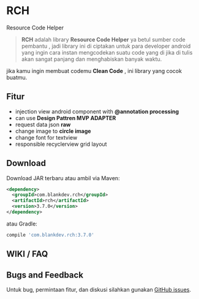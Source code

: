 # RCH
Resource Code Helper

> **RCH** adalah library **Resource Code Helper** ya betul sumber code pembantu , jadi library ini di ciptakan untuk para developer android yang ingin cara instan mengcodekan suatu code yang di jika di tulis akan sangat panjang dan menghabiskan banyak waktu.

jika kamu ingin membuat codemu **Clean Code** , ini library yang cocok buatmu.

## Fitur

- injection view android component with **@annotation processing** 
- can use **Design Pattren MVP ADAPTER**
- request data json **raw**
- change image to **circle image**
- change font for textview
- responsible recyclerview grid layout

Download
--------

Download JAR terbaru atau ambil via Maven:
```xml
<dependency>
  <groupId>com.blankdev.rch</groupId>
  <artifactId>rch</artifactId>
  <version>3.7.0</version>
</dependency>
```
atau Gradle:
```groovy
compile 'com.blankdev.rch:3.7.0'
```

WIKI / FAQ
----------

Bugs and Feedback
-----------------

Untuk bug, permintaan fitur, dan diskusi silahkan gunakan [GitHub issues][0].

[0]: https://github.com/ghozimahdi/RCH/issues
